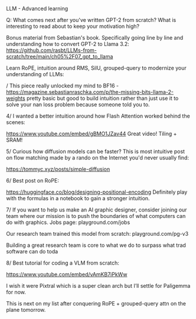LLM - Advanced learning



Q: What comes next after you've written GPT-2 from scratch? What is interesting to read about to keep your motivation high?

Bonus material from Sebastian's book. Specifically going line by line and understanding how to convert GPT-2 to Llama 3.2: https://github.com/rasbt/LLMs-from-scratch/tree/main/ch05%2F07_gpt_to_llama

Learn RoPE, intuition around RMS, SilU, grouped-query to modernize your understanding of LLMs:

/ This piece really unlocked my mind to BF16 -
https://magazine.sebastianraschka.com/p/the-missing-bits-llama-2-weights
 pretty basic but good to build intuition rather than just use it to solve your nan loss problem because someone told you to.

4/ I wanted a better intuition around how Flash Attention worked behind the scenes: 

https://www.youtube.com/embed/gBMO1JZav44
Great video! Tiling + SRAM!


5/ Curious how diffusion models can be faster? This is most intuitive post on flow matching made by a rando on the Internet you'd never usually find:

https://tommyc.xyz/posts/simple-diffusion

6/ Best post on RoPE: 

https://huggingface.co/blog/designing-positional-encoding
Definitely play with the formulas in a notebook to gain a stronger intuition.

7/ If you want to help us make an AI graphic designer, consider joining our team where our mission is to push the boundaries of what computers can do with graphics. Jobs page: playground.com/jobs

Our research team trained this model from scratch: playground.com/pg-v3

Building a great research team is core to what we do to surpass what trad software can do toda

8/ Best tutorial for coding a VLM from scratch:

https://www.youtube.com/embed/vAmKB7iPkWw

I wish it were Pixtral which is a super clean arch but I’ll settle for Paligemma for now.

This is next on my list after conquering RoPE + grouped-query attn on the plane tomorrow.


